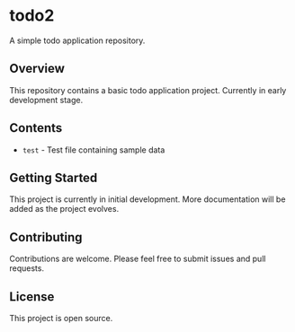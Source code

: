 # todo2

A simple todo application repository.

## Overview

This repository contains a basic todo application project. Currently in early development stage.

## Contents

- `test` - Test file containing sample data

## Getting Started

This project is currently in initial development. More documentation will be added as the project evolves.

## Contributing

Contributions are welcome. Please feel free to submit issues and pull requests.

## License

This project is open source.